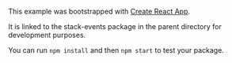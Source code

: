 This example was bootstrapped with [Create React App](https://github.com/facebook/create-react-app).

It is linked to the stack-events package in the parent directory for development purposes.

You can run `npm install` and then `npm start` to test your package.
